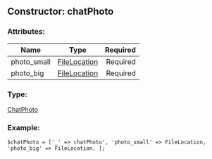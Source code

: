 ## Constructor: chatPhoto  

### Attributes:

| Name     |    Type       | Required |
|----------|:-------------:|---------:|
|photo\_small|[FileLocation](../types/FileLocation.md) | Required|
|photo\_big|[FileLocation](../types/FileLocation.md) | Required|
### Type: 

[ChatPhoto](../types/ChatPhoto.md)
### Example:

```
$chatPhoto = ['_' => chatPhoto', 'photo_small' => FileLocation, 'photo_big' => FileLocation, ];
```